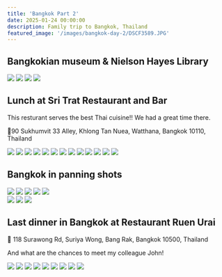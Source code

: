 ```yaml
---
title: 'Bangkok Part 2'
date: 2025-01-24 00:00:00
description: Family trip to Bangkok, Thailand
featured_image: '/images/bangkok-day-2/DSCF3589.JPG'
---
```


## Bangkokian museum & Nielson Hayes Library

<div class="gallery" data-columns="2">
           <img src="/images/bangkok-day-2/DSCF3385.JPG">
           <img src="/images/bangkok-day-2/DSCF3390.JPG">
           <img src="/images/bangkok-day-2/DSCF3397.JPG">
           <img src="/images/bangkok-day-2/DSCF3399.JPG">
           
</div>

## Lunch at Sri Trat Restaurant and Bar

This resturant serves the best Thai cuisine!! We had a great time there.

📍90 Sukhumvit 33 Alley, Khlong Tan Nuea, Watthana, Bangkok 10110, Thailand

<div class="gallery" data-columns="1">
           <img src="/images/bangkok-day-2/DSCF3417.JPG">
           <img src="/images/bangkok-day-2/DSCF3402.JPG">
           <img src="/images/bangkok-day-2/DSCF3403.JPG">
           <img src="/images/bangkok-day-2/DSCF3404.JPG">
           <img src="/images/bangkok-day-2/DSCF3406.JPG">
           <img src="/images/bangkok-day-2/DSCF3407.JPG">
           <img src="/images/bangkok-day-2/DSCF3408.JPG">
           <img src="/images/bangkok-day-2/DSCF3409.JPG">
           <img src="/images/bangkok-day-2/DSCF3410.JPG">
           <img src="/images/bangkok-day-2/DSCF3412.JPG">
           <img src="/images/bangkok-day-2/DSCF3414.JPG">
           <img src="/images/bangkok-day-2/DSCF3418.JPG">
           <img src="/images/bangkok-day-2/DSCF3420.JPG">
           
</div>

## Bangkok in panning shots

<div class="gallery" data-columns="1">
           <img src="/images/bangkok-day-2/DSCF3436.JPG">
           <img src="/images/bangkok-day-2/DSCF3456.JPG">
           <img src="/images/bangkok-day-2/DSCF3739.JPG">
           <img src="/images/bangkok-day-2/DSCF3772.JPG">
           <img src="/images/bangkok-day-2/DSCF3779.JPG">
           
           
</div>

<div class="gallery" data-columns="2">
           <img src="/images/bangkok-day-2/DSCF3589.JPG">
           <img src="/images/bangkok-day-2/DSCF3424.JPG">
           <img src="/images/bangkok-day-2/DSCF3743.JPG"> 
</div>

## Last dinner in Bangkok at Restaurant Ruen Urai

📍 118 Surawong Rd, Suriya Wong, Bang Rak, Bangkok 10500, Thailand

And what are the chances to meet my colleague John!

<div class="gallery" data-columns="1">
           <img src="/images/bangkok-day-2/DSCF3750.JPG">
           <img src="/images/bangkok-day-2/DSCF3752.JPG">
           <img src="/images/bangkok-day-2/DSCF3753.JPG">
           <img src="/images/bangkok-day-2/DSCF3754.JPG">
           <img src="/images/bangkok-day-2/DSCF3755.JPG">
           <img src="/images/bangkok-day-2/DSCF3756.JPG">
           <img src="/images/bangkok-day-2/DSCF3757.JPG">
           <img src="/images/bangkok-day-2/DSCF3758.JPG">
           <img src="/images/bangkok-day-2/DSCF3821.JPG">     
</div>

